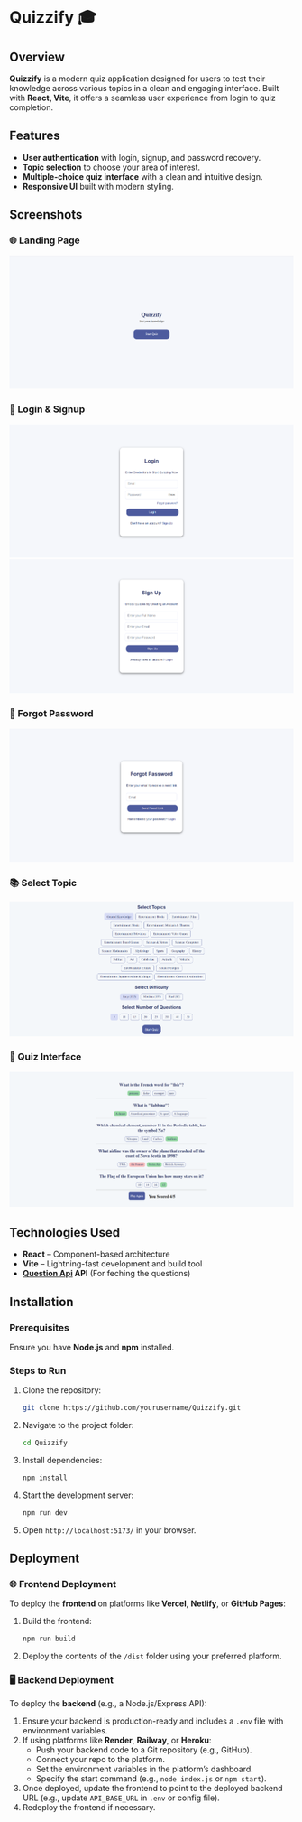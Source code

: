 
# Quizzify 🎓

## Overview
**Quizzify** is a modern quiz application designed for users to test their knowledge across various topics in a clean and engaging interface. Built with **React, Vite**, it offers a seamless user experience from login to quiz completion.

## Features
-  **User authentication** with login, signup, and password recovery.
-  **Topic selection** to choose your area of interest.
-  **Multiple-choice quiz interface** with a clean and intuitive design.
-  **Responsive UI** built with modern styling.

## Screenshots

### 🌐 Landing Page
![Landing Page](src/assets/LandingPage_Ui.png)

### 🔐 Login & Signup
![Login Page](src/assets/LoginPage_Ui.png)
![Signup Page](src/assets/SignupPage_Ui.png)

### 🔁 Forgot Password
![Forgot Password](src/assets/ForgotPasswordPage_Ui.png)

### 📚 Select Topic
![Select Topic](src/assets/SelectTopicPage_Ui.png)

### 📝 Quiz Interface
![Quiz UI](src/assets/Quiz_Ui.png)

## Technologies Used
- **React** – Component-based architecture
- **Vite** – Lightning-fast development and build tool
- **[Question Api](https://opentdb.com/api_config.php) API** (For feching the questions)

## Installation

### Prerequisites
Ensure you have **Node.js** and **npm** installed.

### Steps to Run
1. Clone the repository:
   ```bash
   git clone https://github.com/yourusername/Quizzify.git
   ```
2. Navigate to the project folder:
   ```bash
   cd Quizzify
   ```
3. Install dependencies:
   ```bash
   npm install
   ```
4. Start the development server:
   ```bash
   npm run dev
   ```
5. Open `http://localhost:5173/` in your browser.


## Deployment

### 🌐 Frontend Deployment
To deploy the **frontend** on platforms like **Vercel**, **Netlify**, or **GitHub Pages**:

1. Build the frontend:
   ```bash
   npm run build
   ```
2. Deploy the contents of the `/dist` folder using your preferred platform.

### 🖥️ Backend Deployment
To deploy the **backend** (e.g., a Node.js/Express API):

1. Ensure your backend is production-ready and includes a `.env` file with environment variables.
2. If using platforms like **Render**, **Railway**, or **Heroku**:
   - Push your backend code to a Git repository (e.g., GitHub).
   - Connect your repo to the platform.
   - Set the environment variables in the platform’s dashboard.
   - Specify the start command (e.g., `node index.js` or `npm start`).
3. Once deployed, update the frontend to point to the deployed backend URL (e.g., update `API_BASE_URL` in `.env` or config file).
4. Redeploy the frontend if necessary.

